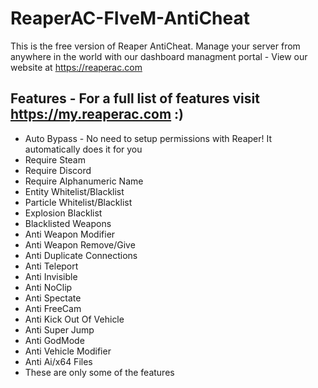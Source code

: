 # ReaperAC-FIveM-AntiCheat
This is the free version of Reaper AntiCheat. Manage your server from anywhere in the world with our dashboard managment portal - View our website at https://reaperac.com

## Features - For a full list of features visit https://my.reaperac.com :)
- Auto Bypass - No need to setup permissions with Reaper! It automatically does it for you
- Require Steam
- Require Discord
- Require Alphanumeric Name
- Entity Whitelist/Blacklist
- Particle Whitelist/Blacklist
- Explosion Blacklist
- Blacklisted Weapons
- Anti Weapon Modifier
- Anti Weapon Remove/Give
- Anti Duplicate Connections
- Anti Teleport
- Anti Invisible
- Anti NoClip
- Anti Spectate
- Anti FreeCam
- Anti Kick Out Of Vehicle
- Anti Super Jump
- Anti GodMode
- Anti Vehicle Modifier
- Anti Ai/x64 Files
- These are only some of the features
